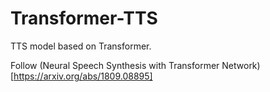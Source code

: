 # Transformer-TTS
TTS model based on Transformer.

Follow (Neural Speech Synthesis with Transformer Network)[https://arxiv.org/abs/1809.08895]
